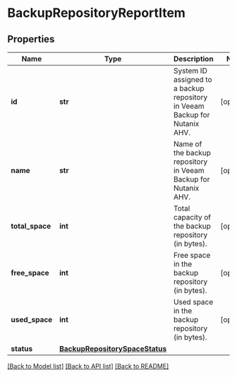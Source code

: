 # BackupRepositoryReportItem

## Properties
Name | Type | Description | Notes
------------ | ------------- | ------------- | -------------
**id** | **str** | System ID assigned to a backup repository in Veeam Backup for Nutanix AHV. | [optional] 
**name** | **str** | Name of the backup repository in Veeam Backup for Nutanix AHV. | [optional] 
**total_space** | **int** | Total capacity of the backup repository (in bytes). | [optional] 
**free_space** | **int** | Free space in the backup repository (in bytes). | [optional] 
**used_space** | **int** | Used space in the backup repository (in bytes). | [optional] 
**status** | [**BackupRepositorySpaceStatus**](BackupRepositorySpaceStatus.md) |  | 

[[Back to Model list]](../README.md#documentation-for-models) [[Back to API list]](../README.md#documentation-for-api-endpoints) [[Back to README]](../README.md)

